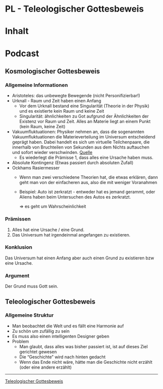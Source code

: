 # PL - Teleologischer Gottesbeweis

# Inhalt

# Podcast

## Kosmologischer Gottesbeweis

### Allgemeine Informationen

- Aristoteles: das unbewegte Bewegende (nicht Personifizierbar!)
- Urknall - Raum und Zeit haben einen Anfang
    - Vor dem Urknall bestand eine Singularität (Theorie in der Physik) und es existierte kein Raum und keine Zeit
    - Singularität: ähnlichkeiten zu Got aufgrund der Ähnlichkeiten der Existenz vor Raum und Zeit. Alles an Materie liegt an einem Punkt (kein Raum, keine Zeit)
- Vakuumfluktuationen: Physiker nehmen an, dass die sogenannten Vakuumfluktuationen die Materieverteilung im Universum entscheidend geprägt haben. Dabei handelt es sich um virtuelle Teilchenpaare, die innerhalb von Bruchteilen von Sekunden aus dem Nichts auftauchen und sofort wieder verschwinden. [Quelle](https://www.weltderphysik.de/gebiet/teilchen/quanteneffekte/vakuumfluktuationen/#:~:text=Physiker%20nehmen%20an%2C%20dass%20die,auftauchen%20und%20sofort%20wieder%20verschwinden)
    - Es wiederlegt die Prämisse 1, dass alles eine Ursache haben muss.
- Absolute Kontingenz (Etwas passiert durch absoluten Zufall)
- Ockhams Rasiermesser
    - Wenn man zwei verschiedene Theorien hat, die etwas erklären, dann geht man von der einfacheren aus, also die mit weniger Voranahmen
    - Beispiel: Auto ist zerkratzt - entweder hat es jemand gerammt, oder Aliens haben beim Untersuchen des Autos es zerkratzt.
        
        ⇒ es geht um Wahrscheinlichkeit
        

### Prämissen

1. Alles hat eine Ursache / eine Grund.
2. Das Universum hat irgendeinmal angefangen zu existieren.

### Konklusion

Das Universum hat einen Anfang aber auch einen Grund zu existieren bzw eine Ursache.

### Argument

Der Grund muss Gott sein.

## Teleologischer Gottesbeweis

### Allgemeine Struktur

- Man beobachtet die Welt und es fällt eine Harmonie auf
- Zu schön um zufällig zu sein
- Es muss also einen intelligenten Designer geben
- Problem
    - Man glaubt, dass alles was bisher passiert ist, ist auf dieses Ziel gerichtet gewesen
    - Die “Geschichte” wird nach hinten gedacht
    - Wenn das Ende nicht wäre, hätte man die Geschichte nicht erzählt (oder eine andere erzählt)

---

[Teleologischer Gottesbeweis](PL%20-%20Teleologischer%20Gottesbeweis/Teleologischer%20Gottesbeweis.md)